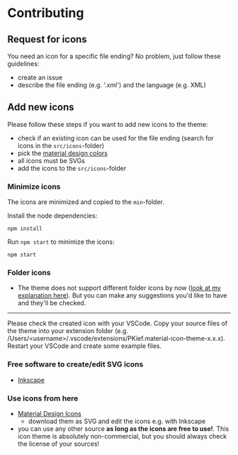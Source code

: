 # Contributing

## Request for icons
You need an icon for a specific file ending? No problem, just follow these guidelines:
- create an issue
- describe the file ending (e.g. '.xml') and the language (e.g. XML)

## Add new icons
Please follow these steps if you want to add new icons to the theme:
- check if an existing icon can be used for the file ending (search for icons in the `src/icons`-folder)
- pick the [material design colors](https://material.google.com/style/color.html#color-color-palette)
- all icons must be SVGs
- add the icons to the `src/icons`-folder

### Minimize icons
The icons are minimized and copied to the `min`-folder.

Install the node dependencies:

```
npm install
```

Run `npm start` to minimize the icons:

```
npm start
```

### Folder icons
- The theme does not support different folder icons by now ([look at my explanation here](https://github.com/PKief/vscode-extension-material-icon-theme/pull/4)). But you can make any suggestions you'd like to have and they'll be checked.

---

Please check the created icon with your VSCode. Copy your source files of the theme into your extension folder (e.g. /Users/\<username>/.vscode/extensions/PKief.material-icon-theme-x.x.x). Restart your VSCode and create some example files.

### Free software to create/edit SVG icons
- [Inkscape](https://inkscape.org/en/)

### Use icons from here
- [Material Design Icons](https://materialdesignicons.com/)
    - download them as SVG and edit the icons e.g. with Inkscape
- you can use any other source **as long as the icons are free to use!**. This icon theme is absolutely non-commercial, but you should always check the license of your sources! 